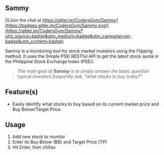 Sammy
---
[![Join the chat at https://gitter.im/CodersGym/Sammy](https://badges.gitter.im/CodersGym/Sammy.svg)](https://gitter.im/CodersGym/Sammy?utm_source=badge&utm_medium=badge&utm_campaign=pr-badge&utm_content=badge)

Sammy is a monitoring tool for stock market investors using the _Flipping_ method. It uses the Simple PSEi RESTful API to get the latest stock quote in the Philippine Stock Exchange Index (PSEi).

> _The main goal of **Sammy** is to simply answer the basic question typical investors frequently ask, "what stocks to buy today?"_

Feature(s)
---

* Easily identify what stocks to buy based on its current market price and Buy Below/Target Price.

Usage
---

1. Add new stock to monitor
2. Enter its Buy Below (BB) and Target Price (TP)
3. Hit Enter, then chillax


